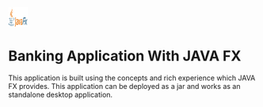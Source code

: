 <img src="https://github.com/Rahul7472/Banking_App/blob/main/src/main/resources/JavaFX_Logo.png" alt="angularjs" width="40" height="40"/>
<h1 align="left">Banking Application With JAVA FX</h1>
<p>This application is built using the concepts and rich experience which JAVA FX provides. This application can be deployed as a jar and works as an standalone desktop application.</p>


